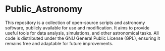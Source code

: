 # Public_Astronomy
This repository is a collection of open-source scripts and astronomy software, publicly available for use and modification. It aims to provide useful tools for data analysis, simulations, and other astronomical tasks. All code is distributed under the GNU General Public License (GPL), ensuring it remains free and adaptable for future improvements.
